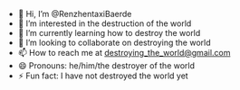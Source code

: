 - 👋 Hi, I’m @RenzhentaxiBaerde
- 👀 I’m interested in the destruction of the world
- 🌱 I’m currently learning how to destroy the world
- 💞️ I’m looking to collaborate on destroying the world
- 📫 How to reach me at destroying_the_world@gmail.com
- 😄 Pronouns: he/him/the destroyer of the world
- ⚡ Fun fact: I have not destroyed the world yet

<!---
RenzhentaxiBaerde/RenzhentaxiBaerde is a ✨ special ✨ repository because its `README.md` (this file) appears on your GitHub profile.
You can click the Preview link to take a look at your changes.
--->
